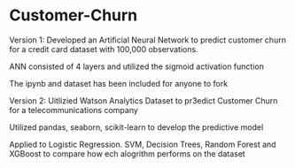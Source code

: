 # Customer-Churn

Version 1: Developed an Artificial Neural Network to predict customer churn for a credit card dataset with 100,000 observations. 

ANN consisted of 4 layers and utilized the sigmoid activation function

The ipynb and dataset has been included for anyone to fork

Version 2: Uitlizied Watson Analytics Dataset to pr3edict Customer Churn for a telecommunications company

Utilized pandas, seaborn, scikit-learn to develop the predictive model

Applied to Logistic Regression. SVM, Decision Trees, Random Forest and XGBoost to compare how ech alogrithm performs on the dataset
